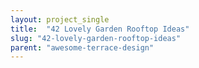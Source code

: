 ```yaml
---
layout: project_single
title:  "42 Lovely Garden Rooftop Ideas"
slug: "42-lovely-garden-rooftop-ideas"
parent: "awesome-terrace-design"
---
```

 